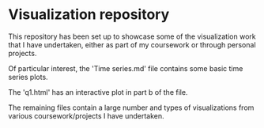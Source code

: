 # Visualization repository

This repository has been set up to showcase some of the visualization work that I have undertaken, either as part of my coursework or through personal projects. 

Of particular interest, the 'Time series.md' file contains some basic time series plots. 

The 'q1.html' has an interactive plot in part b of the file. 

The remaining files contain a large number and types of visualizations from various coursework/projects I have undertaken. 
